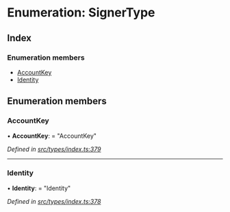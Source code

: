 # Enumeration: SignerType

## Index

### Enumeration members

* [AccountKey](types.signertype.md#accountkey)
* [Identity](types.signertype.md#identity)

## Enumeration members

###  AccountKey

• **AccountKey**: = "AccountKey"

*Defined in [src/types/index.ts:379](https://github.com/PolymathNetwork/polymesh-sdk/blob/6d34df1/src/types/index.ts#L379)*

___

###  Identity

• **Identity**: = "Identity"

*Defined in [src/types/index.ts:378](https://github.com/PolymathNetwork/polymesh-sdk/blob/6d34df1/src/types/index.ts#L378)*
